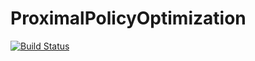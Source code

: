 # ProximalPolicyOptimization

[![Build Status](https://github.com/ArjunNarayanan/ProximalPolicyOptimization.jl/actions/workflows/CI.yml/badge.svg?branch=main)](https://github.com/ArjunNarayanan/ProximalPolicyOptimization.jl/actions/workflows/CI.yml?query=branch%3Amain)
